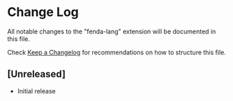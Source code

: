 # Change Log

All notable changes to the "fenda-lang" extension will be documented in this file.

Check [Keep a Changelog](http://keepachangelog.com/) for recommendations on how to structure this file.

## [Unreleased]

- Initial release